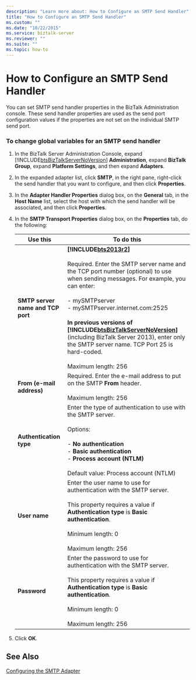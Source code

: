 ```yaml
---
description: "Learn more about: How to Configure an SMTP Send Handler"
title: "How to Configure an SMTP Send Handler"
ms.custom: ""
ms.date: "10/22/2015"
ms.service: biztalk-server
ms.reviewer: ""
ms.suite: ""
ms.topic: how-to
---
```

# How to Configure an SMTP Send Handler
You can set SMTP send handler properties in the BizTalk Administration console. These send handler properties are used as the send port configuration values if the properties are not set on the individual SMTP send port.  

### To change global variables for an SMTP send handler  

1. In the BizTalk Server Administration Console, expand [!INCLUDE[btsBizTalkServerNoVersion](../includes/btsbiztalkservernoversion-md.md)] **Administration**, expand **BizTalk Group**, expand **Platform Settings**, and then expand **Adapters**.  

2. In the expanded adapter list, click **SMTP**, in the right pane, right-click the send handler that you want to configure, and then click **Properties**.  

3. In the **Adapter Handler Properties** dialog box, on the **General** tab, in the **Host Name** list, select the host with which the send handler will be associated, and then click **Properties**.  

4. In the **SMTP Transport Properties** dialog box, on the **Properties** tab, do the following:  


   |             Use this              |                                                                                                                                                                                                                                                             To do this                                                                                                                                                                                                                                                             |
   |-----------------------------------|------------------------------------------------------------------------------------------------------------------------------------------------------------------------------------------------------------------------------------------------------------------------------------------------------------------------------------------------------------------------------------------------------------------------------------------------------------------------------------------------------------------------------------|
   | **SMTP server name and TCP port** | **[!INCLUDE[bts2013r2](../includes/bts2013r2-md.md)]**<br /><br /> Required. Enter the SMTP server  name and the TCP port number (optional) to use when sending messages. For example, you can enter:<br /><br /> -   mySMTPserver<br />-   mySMTPserver.internet.com:2525<br /><br /> **In previous versions of [!INCLUDE[btsBizTalkServerNoVersion](../includes/btsbiztalkservernoversion-md.md)]** (including BizTalk Server 2013), enter only the SMTP server name. TCP Port 25 is hard-coded.<br /><br /> Maximum length: 256 |
   |     **From (e-mail address)**     |                                                                                                                                                                                                               Required. Enter the e-mail address to put on the SMTP **From** header.<br /><br /> Maximum length: 256                                                                                                                                                                                                               |
   |      **Authentication type**      |                                                                                                                                          Enter the type of authentication to use with the SMTP server.<br /><br /> Options:<br /><br /> -   **No authentication**<br />-   **Basic authentication**<br />-   **Process account (NTLM)**<br /><br /> Default value: Process account (NTLM)                                                                                                                                          |
   |           **User name**           |                                                                                                                                                Enter the user name to use for authentication with the SMTP server.<br /><br /> This property requires a value if **Authentication type** is **Basic authentication**.<br /><br /> Minimum length: 0<br /><br /> Maximum length: 256                                                                                                                                                |
   |           **Password**            |                                                                                                                                                Enter the password to use for authentication with the SMTP server.<br /><br /> This property requires a value if **Authentication type** is **Basic authentication**.<br /><br /> Minimum length: 0<br /><br /> Maximum length: 256                                                                                                                                                 |


5. Click **OK**.  

## See Also  
 [Configuring the SMTP Adapter](../core/configuring-the-smtp-adapter.md)
